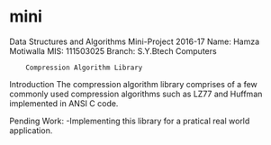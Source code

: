 # mini

Data Structures and Algorithms Mini-Project 2016-17
Name: Hamza Motiwalla
MIS: 111503025
Branch: S.Y.Btech Computers


		Compression Algorithm Library

Introduction
The compression algorithm library comprises of a few commonly used compression algorithms such as LZ77 and Huffman implemented in ANSI C code.





Pending Work:
-Implementing this library for a pratical real world application.
